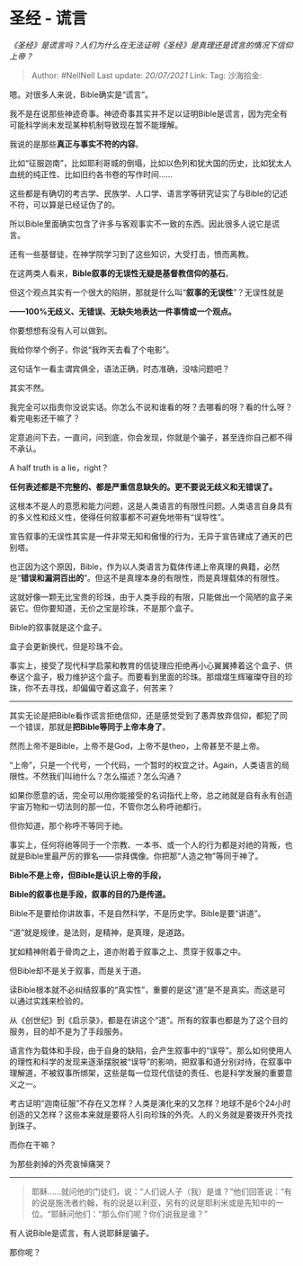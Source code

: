 # 圣经 - 谎言
*《圣经》是谎言吗？人们为什么在无法证明《圣经》是真理还是谎言的情况下信仰上帝？*

> Author: #NellNell
> Last update: *20/07/2021*
> Link:
> Tag:
> 沙海拾金:

嗯。对很多人来说，Bible确实是“谎言”。

我不是在说那些神迹奇事。神迹奇事其实并不足以证明Bible是谎言，因为完全有可能科学尚未发现某种机制导致现在暂不能理解。

我说的是那些**真正与事实不符的内容**。

比如“征服迦南”，比如耶利哥城的倒塌，比如以色列和犹大国的历史，比如犹太人血统的纯正性、比如旧约各书卷的写作时间……

这些都是有确切的考古学、民族学、人口学、语言学等研究证实了与Bible的记述不符，可以算是已经证伪了的。

所以Bible里面确实包含了许多与客观事实不一致的东西。因此很多人说它是谎言。

还有一些基督徒，在神学院学习到了这些知识，大受打击，愤而离教。

在这两类人看来，**Bible叙事的无误性无疑是基督教信仰的基石**。

但这个观点其实有一个很大的陷阱，那就是什么叫“**叙事的无误性**”？无误性就是

**——100%无歧义、无错误、无缺失地表达一件事情或一个观点。**

你要想想有没有人可以做到。

我给你举个例子，你说“我昨天去看了个电影”。

这句话乍一看主谓宾俱全，语法正确，时态准确，没啥问题吧？

其实不然。

我完全可以指责你没说实话。你怎么不说和谁看的呀？去哪看的呀？看的什么呀？看完电影还干嘛了？

定意追问下去，一直问，问到底，你会发现，你就是个骗子，甚至连你自己都不得不承认。

A half truth is a lie，right？

**任何表述都是不完整的、都是严重信息缺失的。更不要说无歧义和无错误了。**

这根本不是人的意愿和能力问题，这是人类语言的有限性问题。人类语言自身具有的多义性和歧义性，使得任何叙事都不可避免地带有“误导性”。

宣告叙事的无误性其实是一件非常无知和傲慢的行为，无异于宣告建成了通天的巴别塔。

也正因为这个原因，Bible，作为以人类语言为载体传递上帝真理的典籍，必然是“**错误和漏洞百出的**”。但这不是真理本身的有限性，而是真理载体的有限性。

这就好像一颗无比宝贵的珍珠，由于人类手段的有限，只能做出一个简陋的盒子来装它。但你要知道，无价之宝是珍珠，不是那个盒子。

Bible的叙事就是这个盒子。

盒子会更新换代，但是珍珠不会。

事实上，接受了现代科学启蒙和教育的信徒理应拒绝再小心翼翼捧着这个盒子、供奉这个盒子，极力维护这个盒子。而要看到里面的珍珠。那熠熠生辉璀璨夺目的珍珠，你不去寻找，却偏偏守着这盒子，何苦来？

---

其实无论是把Bible看作谎言拒绝信仰，还是感觉受到了愚弄放弃信仰，都犯了同一个错误，那就是**把Bible等同于上帝本身了**。

然而上帝不是Bible，上帝不是God，上帝不是theo，上帝甚至不是上帝。

“上帝”，只是一个代号，一个代码，一个暂时的权宜之计。Again，人类语言的局限性。不然我们叫祂什么？怎么描述？怎么沟通？

如果你愿意的话，完全可以用你能接受的名词指代上帝，总之祂就是自有永有创造宇宙万物和一切法则的那一位，不管你怎么称呼祂都行。

但你知道，那个称呼不等同于祂。

事实上，任何将祂等同于一个宗教、一本书、或一个人的行为都是对祂的背叛，也就是Bible里最严厉的罪名——崇拜偶像。你把那“人造之物”等同于神了。

**Bible不是上帝，但Bible是认识上帝的手段，**

**Bible的叙事也是手段，叙事的目的乃是传道。**

Bible不是要给你讲故事，不是自然科学，不是历史学。Bible是要“讲道”。

“道”就是规律，是法则，是精神，是真理，是道路。

犹如精神附着于骨肉之上，道亦附着于叙事之上、贯穿于叙事之中。

但Bible却不是关于叙事，而是关于道。

读Bible根本就不必纠结叙事的“真实性”，重要的是这“道”是不是真实。而这是可以通过实践来检验的。

从《创世纪》到《启示录》，都是在讲这个“道”。所有的叙事也都是为了这个目的服务，目的却不是为了手段服务。

语言作为载体和手段，由于自身的缺陷，会产生叙事中的“误导”。那么如何使用人的理性和科学的发现来逐渐摆脱被“误导”的影响，把叙事和道分别对待，在叙事中理解道，不被叙事所绑架，这些是每一位现代信徒的责任、也是科学发展的重要意义之一。

考古证明“迦南征服”不存在又怎样？人类是演化来的又怎样？地球不是6个24小时创造的又怎样？这些本来就是要将人引向珍珠的外壳。人的义务就是要拨开外壳找到珠子。

而你在干嘛？

为那些剥掉的外壳哀悼痛哭？

---

> 耶稣……就问他的门徒们，说：“人们说人子（我）是谁？”他们回答说：“有的说是施洗者约翰，有的说是以利亚，另有的说是耶利米或是先知中的一位。“耶稣问他们：“那么你们呢？你们说我是谁？”

有人说Bible是谎言，有人说耶稣是骗子。

那你呢？
